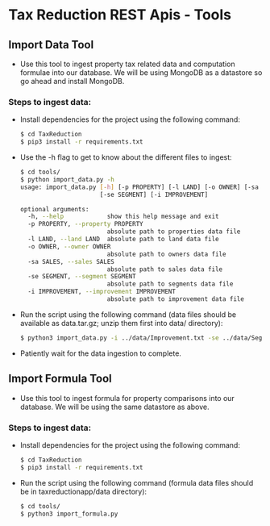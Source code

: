 # Tax Reduction REST Apis - Tools

## Import Data Tool

- Use this tool to ingest property tax related data and computation formulae into our database. We will be using MongoDB as a datastore so go ahead and install MongoDB.

### Steps to ingest data:

- Install dependencies for the project using the following command:
  ```sh
  $ cd TaxReduction
  $ pip3 install -r requirements.txt
  ```
- Use the -h flag to get to know about the different files to ingest:

  ```sh
  $ cd tools/
  $ python import_data.py -h
  usage: import_data.py [-h] [-p PROPERTY] [-l LAND] [-o OWNER] [-sa SALES]
                        [-se SEGMENT] [-i IMPROVEMENT]

  optional arguments:
    -h, --help            show this help message and exit
    -p PROPERTY, --property PROPERTY
                          absolute path to properties data file
    -l LAND, --land LAND  absolute path to land data file
    -o OWNER, --owner OWNER
                          absolute path to owners data file
    -sa SALES, --sales SALES
                          absolute path to sales data file
    -se SEGMENT, --segment SEGMENT
                          absolute path to segments data file
    -i IMPROVEMENT, --improvement IMPROVEMENT
                          absolute path to improvement data file
  ```

- Run the script using the following command (data files should be available as data.tar.gz; unzip them first into data/ directory):
  ```sh
  $ python3 import_data.py -i ../data/Improvement.txt -se ../data/Segment.txt -p ../data/Property.txt -l ../data/Land.txt -o ../data/Owner.txt -sa ../data/Sales.txt
  ```
- Patiently wait for the data ingestion to complete.

## Import Formula Tool

- Use this tool to ingest formula for property comparisons into our database. We will be using the same datastore as above.

### Steps to ingest data:

- Install dependencies for the project using the following command:
  ```sh
  $ cd TaxReduction
  $ pip3 install -r requirements.txt
  ```
- Run the script using the following command (formula data files should be in taxreductionapp/data directory):
  ```sh
  $ cd tools/
  $ python3 import_formula.py
  ```
